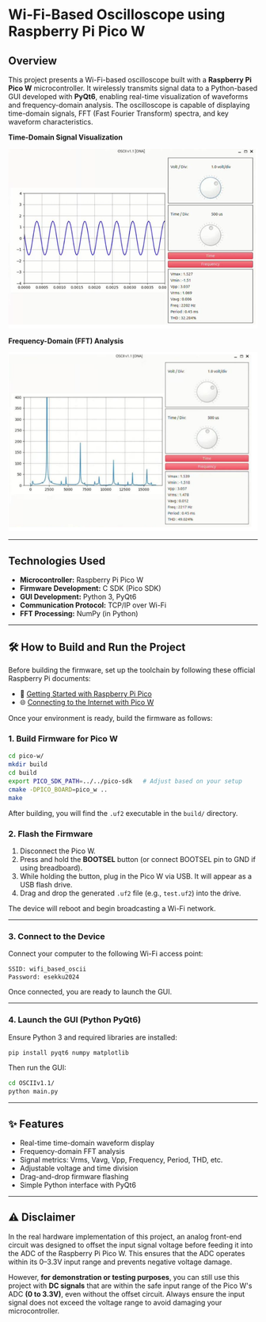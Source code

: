 # Wi-Fi-Based Oscilloscope using Raspberry Pi Pico W

## Overview

This project presents a Wi-Fi-based oscilloscope built with a **Raspberry Pi Pico W** microcontroller. It wirelessly transmits signal data to a Python-based GUI developed with **PyQt6**, enabling real-time visualization of waveforms and frequency-domain analysis. The oscilloscope is capable of displaying time-domain signals, FFT (Fast Fourier Transform) spectra, and key waveform characteristics.

**Time-Domain Signal Visualization**

![Time Domain Screenshot](./images/time_domain_demo.png)

**Frequency-Domain (FFT) Analysis**

![Frequency Domain Screenshot](./images/frequency_domain_demo.png)

---

## Technologies Used

- **Microcontroller:** Raspberry Pi Pico W  
- **Firmware Development:** C SDK (Pico SDK)  
- **GUI Development:** Python 3, PyQt6  
- **Communication Protocol:** TCP/IP over Wi-Fi  
- **FFT Processing:** NumPy (in Python)

---

## 🛠️ How to Build and Run the Project

Before building the firmware, set up the toolchain by following these official Raspberry Pi documents:

- 📘 [Getting Started with Raspberry Pi Pico](https://datasheets.raspberrypi.com/pico/getting-started-with-pico.pdf)  
- 🌐 [Connecting to the Internet with Pico W](https://datasheets.raspberrypi.com/picow/connecting-to-the-internet-with-pico-w.pdf)

Once your environment is ready, build the firmware as follows:

### 1. Build Firmware for Pico W

```bash
cd pico-w/
mkdir build
cd build
export PICO_SDK_PATH=../../pico-sdk   # Adjust based on your setup
cmake -DPICO_BOARD=pico_w ..
make
```

After building, you will find the `.uf2` executable in the `build/` directory.

### 2. Flash the Firmware

1. Disconnect the Pico W.
2. Press and hold the **BOOTSEL** button (or connect BOOTSEL pin to GND if using breadboard).
3. While holding the button, plug in the Pico W via USB. It will appear as a USB flash drive.
4. Drag and drop the generated `.uf2` file (e.g., `test.uf2`) into the drive.

The device will reboot and begin broadcasting a Wi-Fi network.

---

### 3. Connect to the Device

Connect your computer to the following Wi-Fi access point:

```
SSID: wifi_based_oscii  
Password: esekku2024
```

Once connected, you are ready to launch the GUI.

---

### 4. Launch the GUI (Python PyQt6)

Ensure Python 3 and required libraries are installed:

```bash
pip install pyqt6 numpy matplotlib
```

Then run the GUI:

```bash
cd OSCIIv1.1/
python main.py
```

---

## ✨ Features

- Real-time time-domain waveform display
- Frequency-domain FFT analysis
- Signal metrics: Vrms, Vavg, Vpp, Frequency, Period, THD, etc.
- Adjustable voltage and time division
- Drag-and-drop firmware flashing
- Simple Python interface with PyQt6

---

## ⚠️ Disclaimer

In the real hardware implementation of this project, an analog front-end circuit was designed to offset the input signal voltage before feeding it into the ADC of the Raspberry Pi Pico W. This ensures that the ADC operates within its 0–3.3V input range and prevents negative voltage damage.

However, **for demonstration or testing purposes**, you can still use this project with **DC signals** that are within the safe input range of the Pico W's ADC **(0 to 3.3V)**, even without the offset circuit. Always ensure the input signal does not exceed the voltage range to avoid damaging your microcontroller.